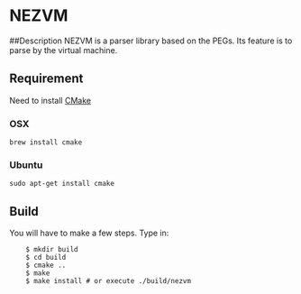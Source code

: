 # NEZVM
##Description
NEZVM is a parser library based on the PEGs.
Its feature is to parse by the virtual machine.

## Requirement
Need to install [CMake](http://www.cmake.org)
### OSX
```
brew install cmake
```
### Ubuntu
```
sudo apt-get install cmake
```

## Build
You will have to make a few steps. Type in:
```
	$ mkdir build
	$ cd build
	$ cmake ..
	$ make
	$ make install # or execute ./build/nezvm
```